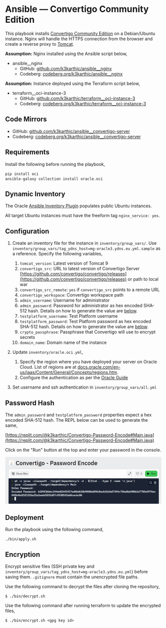# Ansible — Convertigo Community Edition

This playbook installs [Convertigo Community Edition](https://convertigo.com/) on a Debian/Ubuntu instance. Nginx will handle the HTTPS connection from the browser and create a reverse proxy to [Tomcat](https://tomcat.apache.org/).

**Assumption:** Nginx installed using the Ansible script below,
* ansible__nginx
	* GitHub: [github.com/k3karthic/ansible__nginx](https://github.com/k3karthic/ansible__nginx)
	* Codeberg: [codeberg.org/k3karthic/ansible__nginx](https://codeberg.org/k3karthic/ansible__nginx)

**Assumption:** Instance deployed using the Terraform script below,
* terraform__oci-instance-3
	* GitHub: [github.com/k3karthic/terraform__oci-instance-3](https://github.com/k3karthic/terraform__oci-instance-3)
	* Codeberg: [codeberg.org/k3karthic/terraform__oci-instance-3](https://codeberg.org/k3karthic/terraform__oci-instance-3)

## Code Mirrors

* GitHub: [github.com/k3karthic/ansible__convertigo-server](https://github.com/k3karthic/ansible__convertigo-server/)
* Codeberg: [codeberg.org/k3karthic/ansible__convertigo-server](https://codeberg.org/k3karthic/ansible__convertigo-server)

## Requirements

Install the following before running the playbook,
```
pip install oci
ansible-galaxy collection install oracle.oci
```

## Dynamic Inventory

The Oracle [Ansible Inventory Plugin](https://docs.oracle.com/en-us/iaas/Content/API/SDKDocs/ansibleinventoryintro.htm) populates public Ubuntu instances.

All target Ubuntu instances must have the freeform tag `nginx_service: yes`.

## Configuration

1. Create an inventory file for the instance in `inventory/group_vars/`. Use `inventory/group_vars/tag_ydns_host=mg-oracle3.ydns.eu.yml.sample` as a reference. Specify the following variables,

	1. `tomcat_version`: Latest version of Tomcat 9
	1. `convertigo_src`: URL to latest version of Convertigo Server [https://github.com/convertigo/convertigo/releases](https://github.com/convertigo/convertigo/releases) or path to local war
	1. `convertigo_src_remote`: `yes` if `convertigo_src` points to a remote URL
	1. `convertigo_workspace`: Convertigo workspace path
	1. `admin_username`: Username for administrator
	1. `admin_password`: Password for administrator as hex encoded SHA-512 hash. Details on how to generate the value are [below](#password_hash).
	1. `testplatform_username`: Test Platform username
	1. `testplatform_password`: Test Platform password as hex encoded SHA-512 hash. Details on how to generate the value are [below](#password_hash).
	1. `crypto_passphrase`: Passphrase that Convertigo will use to encrypt secrets
	1. `domain_name`: Domain name of the instance
1. Update `inventory/oracle.oci.yml`,
    1. Specify the region where you have deployed your server on Oracle Cloud. List of regions are at [docs.oracle.com/en-us/iaas/Content/General/Concepts/regions.htm](https://docs.oracle.com/en-us/iaas/Content/General/Concepts/regions.htm).
    1. Configure the authentication as per the [Oracle Guide](https://docs.oracle.com/en-us/iaas/Content/API/Concepts/sdkconfig.htm#SDK_and_CLI_Configuration_File)
4. Set username and ssh authentication in `inventory/group_vars/all.yml`

## <a id="password_hash"></a>Password Hash

The `admin_password` and `testplatform_password` properties expect a hex encoded SHA-512 hash. The REPL below can be used to generate the same,

[https://replit.com/@k3karthic/Convertigo-Password-Encode#Main.java](https://replit.com/@k3karthic/Convertigo-Password-Encode#Main.java)

Click on the "Run" button at the top and enter your password in the console.

![REPL Screenshot](resources/screenshot_repl_password_generate.png)

## Deployment

Run the playbook using the following command,
```
./bin/apply.sh
```

## Encryption

Encrypt sensitive files (SSH private key and `inventory/group_vars/tag_ydns_host=mg-oracle3.ydns.eu.yml`) before saving them. `.gitignore` must contain the unencrypted file paths.

Use the following command to decrypt the files after cloning the repository,

```
$ ./bin/decrypt.sh
```

Use the following command after running terraform to update the encrypted files,

```
$ ./bin/encrypt.sh <gpg key id>
```
